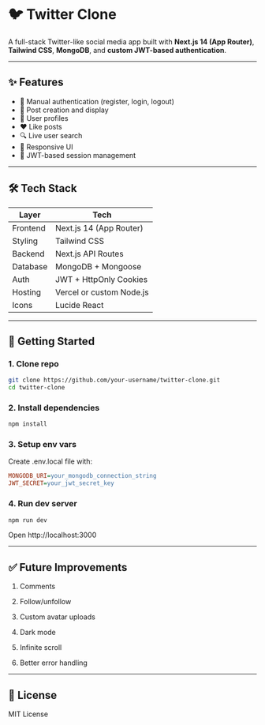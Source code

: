 # 🐦 Twitter Clone

A full-stack Twitter-like social media app built with **Next.js 14 (App Router)**, **Tailwind CSS**, **MongoDB**, and **custom JWT-based authentication**.

---

## ✨ Features

- 🔐 Manual authentication (register, login, logout)  
- 📝 Post creation and display  
- 👤 User profiles  
- ❤️ Like posts  
- 🔍 Live user search  
- 📱 Responsive UI  
- 🧠 JWT-based session management  

---

## 🛠️ Tech Stack

| Layer    | Tech                         |
| -------- | ---------------------------- |
| Frontend | Next.js 14 (App Router)      |
| Styling  | Tailwind CSS                 |
| Backend  | Next.js API Routes           |
| Database | MongoDB + Mongoose           |
| Auth     | JWT + HttpOnly Cookies       |
| Hosting  | Vercel or custom Node.js     |
| Icons    | Lucide React                 |

---

## 🚀 Getting Started

### 1. Clone repo

```bash
git clone https://github.com/your-username/twitter-clone.git
cd twitter-clone
```

### 2. Install dependencies

```bash
npm install 
```

### 3. Setup env vars

Create .env.local file with:
```ini
MONGODB_URI=your_mongodb_connection_string
JWT_SECRET=your_jwt_secret_key
```

### 4. Run dev server

```bash
npm run dev
```
Open http://localhost:3000

---

## ✅ Future Improvements

1. Comments

2. Follow/unfollow

3. Custom avatar uploads

4. Dark mode

5. Infinite scroll

6. Better error handling

---

## 📄 License
MIT License

